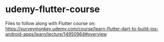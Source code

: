 # udemy-flutter-course

Files to follow along with Flutter course on:
https://surveymonkey.udemy.com/course/learn-flutter-dart-to-build-ios-android-apps/learn/lecture/14950964#overview
